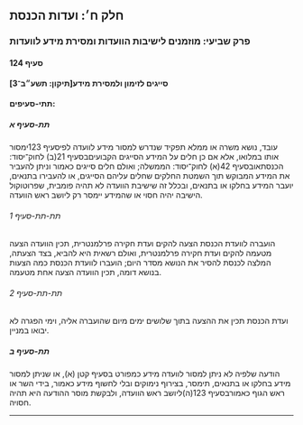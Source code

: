 ## חלק ח׳: ועדות הכנסת

### פרק שביעי: מוזמנים לישיבות הוועדות ומסירת מידע לוועדות

#### סעיף 124

**סייגים לזימון ולמסירת מידע[תיקון: תשע״ב־3]**



#### תתי-סעיפים:

##### תת-סעיף א

עובד, נושא משרה או ממלא תפקיד שנדרש למסור מידע לוועדה לפיסעיף 123ימסור אותו במלואו, אלא אם כן חלים על המידע הסייגים הקבועיםבסעיף 21(ב) לחוק־יסוד: הכנסתאובסעיף 42(א) לחוק־יסוד: הממשלה;
 ואולם חלים סייגים כאמור וניתן להעביר את המידע המבוקש תוך השמטת החלקים 
שחלים עליהם הסייגים, או להעבירו בתנאים, יועבר המידע בחלקו או בתנאים, 
ובכלל זה שישיבת הוועדה לא תהיה פומבית, שפרוטוקול הישיבה יהיה חסוי או 
שהמידע יימסר רק ליושב ראש הוועדה.

###### תת-תת-סעיף 1

הועברה לוועדת הכנסת הצעה להקים ועדת חקירה פרלמנטרית, תכין הוועדה הצעה 
מטעמה להקים ועדת חקירה פרלמנטרית, ואולם רשאית היא להביא, בצד הצעתה, 
המלצה לכנסת להסיר את הנושא מסדר היום; הועברו לוועדת הכנסת כמה הצעות 
בנושא דומה, תכין הוועדה הצעה אחת מטעמה.

###### תת-תת-סעיף 2

ועדת הכנסת תכין את ההצעה בתוך שלושים ימים מיום שהועברה אליה, וימי הפגרה לא יבואו במניין.

##### תת-סעיף ב

הודעה 
שלפיה לא ניתן למסור לוועדה מידע כמפורט בסעיף קטן (א), או שניתן למסור 
מידע בחלקו או בתנאים, תימסר, בצירוף נימוקים ובלי לחשוף מידע כאמור, בידי 
השר או ראש הגוף כאמורבסעיף 123(ה)ליושב ראש הוועדה, ולבקשת מוסר ההודעה היא תהיה חסויה.

----

